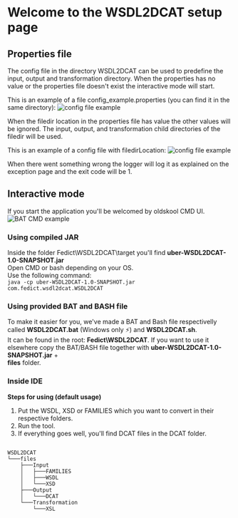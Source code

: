 # Welcome to the WSDL2DCAT setup page
## Properties file

The config file in the directory WSDL2DCAT can be used to predefine the input, output and transformation directory. When the properties has no value or the properties file doesn't exist the interactive mode will start.

This is an example of a file config_example.properties (you can find it in the same directory):
![config file example](https://s31.postimg.org/hnr4v5naz/example_config.png)

When the filedir location in the properties file has value the other values will be ignored. The input, output, and transformation child directories of the filedir will be used. 

This is an example of a config file with filedirLocation:
![config file example](https://s31.postimg.org/6uj1abhkb/filedir_example.png)

When there went something wrong the logger will log it as explained on the exception page and the exit code will be 1.

## Interactive mode
If you start the application you'll be welcomed by oldskool CMD UI.   
![BAT CMD example](https://s31.postimg.org/jt9wlmx23/cmd_begin.png)



### Using compiled JAR

Inside the folder Fedict\WSDL2DCAT\target you'll find **uber-WSDL2DCAT-1.0-SNAPSHOT.jar**     
Open CMD or bash depending on your OS.   
Use the following command:    
`java -cp uber-WSDL2DCAT-1.0-SNAPSHOT.jar com.fedict.wsdl2dcat.WSDL2DCAT`   


### Using provided BAT and BASH file 
To make it easier for you, we've made a BAT and Bash file respectivelly called **WSDL2DCAT.bat** (Windows only :zap:) and **WSDL2DCAT.sh**.   
It can be found in the root: **Fedict\WSDL2DCAT**. 
If you want to use it elsewhere copy the BAT/BASH file together with **uber-WSDL2DCAT-1.0-SNAPSHOT.jar** +   
**files** folder.

### Inside IDE
**Steps for using (default usage)**

1.  Put the WSDL, XSD or FAMILIES which you want to convert in their respective folders.
2.  Run the tool.
3.  If everything goes well, you'll find DCAT files in the DCAT folder.

```

WSDL2DCAT
└───files
    ├───Input
    │   ├───FAMILIES
    │   ├───WSDL
    │   └───XSD
    ├───Output
    │   └───DCAT
    └───Transformation
        └───XSL


```
